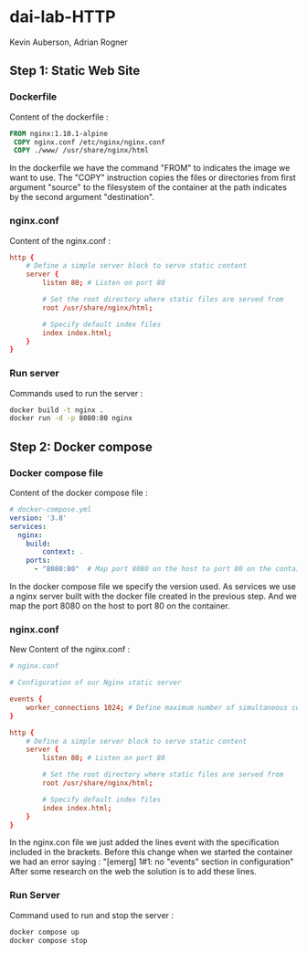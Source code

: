 # dai-lab-HTTP
Kevin Auberson, Adrian Rogner
## Step 1: Static Web Site
### Dockerfile

Content of the dockerfile :
```Dockerfile
FROM nginx:1.10.1-alpine
 COPY nginx.conf /etc/nginx/nginx.conf
 COPY ./www/ /usr/share/nginx/html
```
In the dockerfile we have the command "FROM" to indicates the image we want to use.
The "COPY" instruction copies the files or directories from first argument "source" to the filesystem of the container at the path indicates by the second argument "destination".

### nginx.conf

Content of the nginx.conf :
```nginx.conf
http {
    # Define a simple server block to serve static content
    server {
        listen 80; # Listen on port 80

        # Set the root directory where static files are served from
        root /usr/share/nginx/html;

        # Specify default index files
        index index.html;
    }
}
```

### Run server

Commands used to run the server :
```bash
docker build -t nginx .
docker run -d -p 8080:80 nginx
```

## Step 2: Docker compose
### Docker compose file

Content of the docker compose file :
```docker-compose.yml
# docker-compose.yml
version: '3.8'
services:
  nginx:
    build:
        context: .
    ports:
      - "8080:80"  # Map port 8080 on the host to port 80 on the container
```
In the docker compose file we specify the version used.
As services we use a nginx server built with the docker file created in the previous step.
And we map the port 8080 on the host to port 80 on the container.

### nginx.conf

New Content of the nginx.conf :
```nginx.conf
# nginx.conf

# Configuration of our Nginx static server

events {
    worker_connections 1024; # Define maximum number of simultaneous connections
}

http {
    # Define a simple server block to serve static content
    server {
        listen 80; # Listen on port 80

        # Set the root directory where static files are served from
        root /usr/share/nginx/html;

        # Specify default index files
        index index.html;
    }
}
```
In the nginx.con file we just added the lines event with the specification included in the brackets.
Before this change when we started the container we had an error saying : "[emerg] 1#1: no "events" section in configuration"
After some research on the web the solution is to add these lines.

### Run Server

Command used to run and stop the server :
```bash
docker compose up
docker compose stop
```

